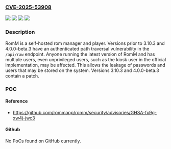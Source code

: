 ### [CVE-2025-53908](https://cve.mitre.org/cgi-bin/cvename.cgi?name=CVE-2025-53908)
![](https://img.shields.io/static/v1?label=Product&message=romm&color=blue)
![](https://img.shields.io/static/v1?label=Version&message=%3C%203.10.3%20&color=brightgreen)
![](https://img.shields.io/static/v1?label=Version&message=%3C%204.0.0-beta.3%20&color=brightgreen)
![](https://img.shields.io/static/v1?label=Vulnerability&message=CWE-26%3A%20Path%20Traversal%3A%20'%2Fdir%2F..%2Ffilename'&color=brightgreen)

### Description

RomM is a self-hosted rom manager and player. Versions prior to 3.10.3 and 4.0.0-beta.3 have an authenticated path traversal vulnerability in the `/api/raw` endpoint. Anyone running the latest version of RomM and has multiple users, even unprivileged users, such as the kiosk user in the official implementation, may be affected. This allows the leakage of passwords and users that may be stored on the system. Versions 3.10.3 and 4.0.0-beta.3 contain a patch.

### POC

#### Reference
- https://github.com/rommapp/romm/security/advisories/GHSA-fx9g-xw4j-jwc3

#### Github
No PoCs found on GitHub currently.

